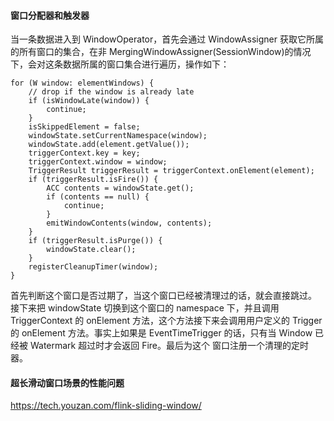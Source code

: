 #### **窗口分配器和触发器**

当一条数据进入到 WindowOperator，首先会通过 WindowAssigner 获取它所属的所有窗口的集合，在非 MergingWindowAssigner(SessionWindow)的情况下，会对这条数据所属的窗口集合进行遍历，操作如下：

```
for (W window: elementWindows) {
    // drop if the window is already late
    if (isWindowLate(window)) {
        continue;
    }
    isSkippedElement = false;
    windowState.setCurrentNamespace(window);
    windowState.add(element.getValue());
    triggerContext.key = key;
    triggerContext.window = window;
    TriggerResult triggerResult = triggerContext.onElement(element);
    if (triggerResult.isFire()) {
        ACC contents = windowState.get();
        if (contents == null) {
            continue;
        }
        emitWindowContents(window, contents);
    }
    if (triggerResult.isPurge()) {
        windowState.clear();
    }
    registerCleanupTimer(window);
}

```

首先判断这个窗口是否过期了，当这个窗口已经被清理过的话，就会直接跳过。 接下来把 windowState 切换到这个窗口的 namespace 下，并且调用 TriggerContext 的 onElement 方法，这个方法接下来会调用用户定义的 Trigger 的 onElement 方法。事实上如果是 EventTimeTrigger 的话，只有当 Window 已经被 Watermark 超过时才会返回 Fire。最后为这个 窗口注册一个清理的定时器。

#### **超长滑动窗口场景的性能问题**

https://tech.youzan.com/flink-sliding-window/

